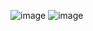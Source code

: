 ![image](https://user-images.githubusercontent.com/95627071/214841496-5b10b951-8972-48b7-a6b0-d5a9f77259ab.png) ![image](https://user-images.githubusercontent.com/95627071/214841549-d795af97-c0b3-496d-9851-f4db98e8455f.png)
